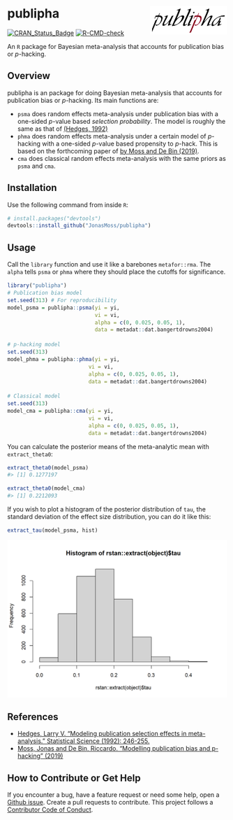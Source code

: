 
<!-- README.md is generated from README.Rmd. Please edit that file -->
# publipha <img src="man/figures/logo.png" align="right" width="177" height="65" />
[![CRAN_Status_Badge](https://www.r-pkg.org/badges/version/publipha)](https://cran.r-project.org/package=publipha)
[![R-CMD-check](https://github.com/JonasMoss/publipha/actions/workflows/R-CMD-check.yaml/badge.svg)](https://github.com/JonasMoss/publipha/actions/workflows/R-CMD-check.yaml)

An `R` package for Bayesian meta-analysis that accounts for publication
bias or *p*-hacking.

## Overview

publipha is an package for doing Bayesian meta-analysis that accounts
for publication bias or *p*-hacking. Its main functions are:

- `psma` does random effects meta-analysis under publication bias with a
  one-sided *p*-value based *selection probability*. The model is
  roughly the same as that of [(Hedges,
  1992)](https://www.jstor.org/stable/pdf/2246311.pdf)
- `phma` does random effects meta-analysis under a certain model of
  *p*-hacking with a one-sided *p*-value based propensity to *p*-hack.
  This is based on the forthcoming paper of [by Moss and De Bin
  (2019)](https://arxiv.org/abs/1911.12445).
- `cma` does classical random effects meta-analysis with the same priors
  as `psma` and `cma`.

## Installation

Use the following command from inside `R`:

``` r
# install.packages("devtools")
devtools::install_github("JonasMoss/publipha")
```

## Usage

Call the `library` function and use it like a barebones `metafor::rma`.
The `alpha` tells `psma` or `phma` where they should place the cutoffs
for significance.

``` r
library("publipha")
# Publication bias model
set.seed(313) # For reproducibility
model_psma = publipha::psma(yi = yi,
                            vi = vi,
                            alpha = c(0, 0.025, 0.05, 1),
                            data = metadat::dat.bangertdrowns2004)

# p-hacking model
set.seed(313)
model_phma = publipha::phma(yi = yi,
                          vi = vi,
                          alpha = c(0, 0.025, 0.05, 1),
                          data = metadat::dat.bangertdrowns2004)

# Classical model
set.seed(313)
model_cma = publipha::cma(yi = yi,
                          vi = vi,
                          alpha = c(0, 0.025, 0.05, 1),
                          data = metadat::dat.bangertdrowns2004)
```

You can calculate the posterior means of the meta-analytic mean with
`extract_theta0`:

``` r
extract_theta0(model_psma)
#> [1] 0.1277197
```

``` r
extract_theta0(model_cma)
#> [1] 0.2212093
```

If you wish to plot a histogram of the posterior distribution of `tau`,
the standard deviation of the effect size distribution, you can do it
like this:

``` r
extract_tau(model_psma, hist)
```

<img src="man/figures/README-unnamed-chunk-4-1.png" width="750px" />

## References

- [Hedges, Larry V. “Modeling publication selection effects in
  meta-analysis.” Statistical Science (1992):
  246-255.](https://www.jstor.org/stable/pdf/2246311.pdf)
- [Moss, Jonas and De Bin, Riccardo. “Modelling publication bias and
  p-hacking” (2019)](https://arxiv.org/abs/1911.12445)

## How to Contribute or Get Help

If you encounter a bug, have a feature request or need some help, open a
[Github issue](https://github.com/JonasMoss/publipha/issues). Create a
pull requests to contribute. This project follows a [Contributor Code of
Conduct](https://www.contributor-covenant.org/version/1/4/code-of-conduct.md).
